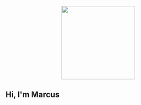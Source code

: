 <div id="header" align="center">
  <img src="https://c.tenor.com/CeDk6XdCgOUAAAAi/develop-web.gif" width="200"/>
</div>

## Hi, I'm Marcus
